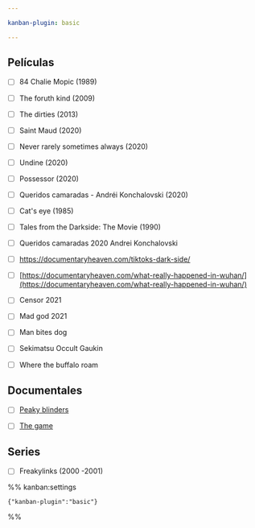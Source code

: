 ```yaml
---

kanban-plugin: basic

---
```


## Películas

- [ ] 84 Chalie Mopic (1989)
- [ ] The foruth kind (2009)
- [ ] The dirties (2013)
- [ ] Saint Maud (2020)
- [ ] Never rarely sometimes always (2020)
- [ ] Undine (2020)
- [ ] Possessor (2020)
- [ ] Queridos camaradas - Andréi Konchalovski (2020)
- [ ] Cat's eye (1985)
- [ ] Tales from the Darkside: The Movie (1990)
- [ ] Queridos camaradas 2020 Andrei Konchalovski
- [ ] https://documentaryheaven.com/tiktoks-dark-side/
- [ ] [https://documentaryheaven.com/what-really-happened-in-wuhan/](https://documentaryheaven.com/what-really-happened-in-wuhan/)
- [ ] Censor 2021
- [ ] Mad god 2021
- [ ] Man bites dog
- [ ] Sekimatsu Occult Gaukin
- [ ] Where the buffalo roam


## Documentales

- [ ] [Peaky blinders](https://documentaryheaven.com/real-peaky-blinders/)
- [ ] [The game](https://ensemblefilm.ch/portfolio/the-game/)


## Series

- [ ] Freakylinks (2000 -2001)




%% kanban:settings
```
{"kanban-plugin":"basic"}
```
%%